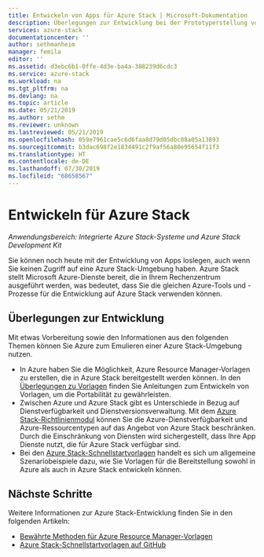 ```yaml
---
title: Entwickeln von Apps für Azure Stack | Microsoft-Dokumentation
description: Überlegungen zur Entwicklung bei der Prototyperstellung von App in Azure Stack mithilfe von Azure-Diensten
services: azure-stack
documentationcenter: ''
author: sethmanheim
manager: femila
editor: ''
ms.assetid: d3ebc6b1-0ffe-4d3e-ba4a-388239d6cdc3
ms.service: azure-stack
ms.workload: na
ms.tgt_pltfrm: na
ms.devlang: na
ms.topic: article
ms.date: 05/21/2019
ms.author: sethm
ms.reviewer: unknown
ms.lastreviewed: 05/21/2019
ms.openlocfilehash: 059e7961cae5c6d6faa8d79d05dbc08a05a13893
ms.sourcegitcommit: b3dac698f2e1834491c2f9af56a80e95654f11f3
ms.translationtype: HT
ms.contentlocale: de-DE
ms.lasthandoff: 07/30/2019
ms.locfileid: "68658567"
---
```

# <a name="develop-for-azure-stack"></a>Entwickeln für Azure Stack

*Anwendungsbereich: Integrierte Azure Stack-Systeme und Azure Stack Development Kit*

Sie können noch heute mit der Entwicklung von Apps loslegen, auch wenn Sie keinen Zugriff auf eine Azure Stack-Umgebung haben. Azure Stack stellt Microsoft Azure-Dienste bereit, die in Ihrem Rechenzentrum ausgeführt werden, was bedeutet, dass Sie die gleichen Azure-Tools und -Prozesse für die Entwicklung auf Azure Stack verwenden können.

## <a name="development-considerations"></a>Überlegungen zur Entwicklung

Mit etwas Vorbereitung sowie den Informationen aus den folgenden Themen können Sie Azure zum Emulieren einer Azure Stack-Umgebung nutzen.

* In Azure haben Sie die Möglichkeit, Azure Resource Manager-Vorlagen zu erstellen, die in Azure Stack bereitgestellt werden können. In den [Überlegungen zu Vorlagen](azure-stack-develop-templates.md) finden Sie Anleitungen zum Entwickeln von Vorlagen, um die Portabilität zu gewährleisten.
* Zwischen Azure und Azure Stack gibt es Unterschiede in Bezug auf Dienstverfügbarkeit und Dienstversionsverwaltung. Mit dem [Azure Stack-Richtlinienmodul](azure-stack-policy-module.md) können Sie die Azure-Dienstverfügbarkeit und Azure-Ressourcentypen auf das Angebot von Azure Stack beschränken. Durch die Einschränkung von Diensten wird sichergestellt, dass Ihre App Dienste nutzt, die für Azure Stack verfügbar sind.
* Bei den [Azure Stack-Schnellstartvorlagen](https://github.com/Azure/AzureStack-QuickStart-Templates) handelt es sich um allgemeine Szenariobeispiele dazu, wie Sie Vorlagen für die Bereitstellung sowohl in Azure als auch in Azure Stack entwickeln können.

## <a name="next-steps"></a>Nächste Schritte

Weitere Informationen zur Azure Stack-Entwicklung finden Sie in den folgenden Artikeln:

* [Bewährte Methoden für Azure Resource Manager-Vorlagen](azure-stack-develop-templates.md)
* [Azure Stack-Schnellstartvorlagen auf GitHub](https://github.com/Azure/AzureStack-QuickStart-Templates)